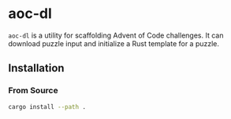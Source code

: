 # aoc-dl

`aoc-dl` is a utility for scaffolding Advent of Code challenges. It can download puzzle input and initialize a Rust template for a puzzle.

## Installation

### From Source

```bash
cargo install --path .
```

